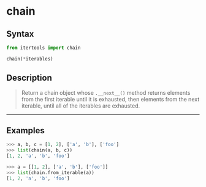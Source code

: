# chain

## Syntax

```python
from itertools import chain

chain(*iterables)
```

## Description

> Return a chain object whose `.__next__()` method returns elements from the
> first iterable until it is exhausted, then elements from the next
> iterable, until all of the iterables are exhausted.

---

## Examples

```python
>>> a, b, c = [1, 2], ['a', 'b'], ['foo']
>>> list(chain(a, b, c))
[1, 2, 'a', 'b', 'foo']
```

```python
>>> a = [[1, 2], ['a', 'b'], ['foo']]
>>> list(chain.from_iterable(a))
[1, 2, 'a', 'b', 'foo']
```
